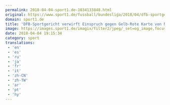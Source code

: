 ```yaml
---
permalink: 2018-04-04-sport1.de-1034133848.html
original: https://www.sport1.de/fussball/bundesliga/2018/04/dfb-sportgericht-verwirft-einspruch-gegen-gelb-rote-karte-von-nils-petersen
domain: sport1.de
title: 'DFB-Sportgericht verwirft Einspruch gegen Gelb-Rote Karte von Nils Petersen'
image: https://images.sport1.de/imagix/filter2/jpeg/_set=og_image,focus=46x40/imagix/b29f8cfd-3832-11e8-87b1-f80f41fc63ce
date: 2018-04-04 19:15:34
category: sport
translations: 
 - 'en'
 - 'es'
 - 'ru'
 - 'ja'
 - 'fr'
 - 'it'
 - 'zh-CN'
 - 'zh-TW'
 - 'ar'
 - 'pt'
 - 'hy'
---
```


